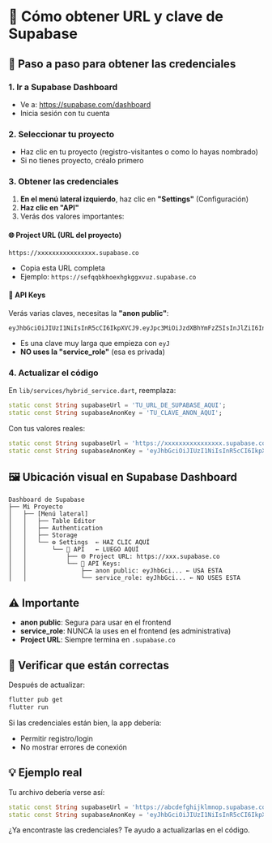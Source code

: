 # 🔐 Cómo obtener URL y clave de Supabase

## 📍 Paso a paso para obtener las credenciales

### 1. Ir a Supabase Dashboard
- Ve a: https://supabase.com/dashboard
- Inicia sesión con tu cuenta

### 2. Seleccionar tu proyecto
- Haz clic en tu proyecto (registro-visitantes o como lo hayas nombrado)
- Si no tienes proyecto, créalo primero

### 3. Obtener las credenciales

1. **En el menú lateral izquierdo**, haz clic en **"Settings"** (Configuración)
2. **Haz clic en "API"**
3. Verás dos valores importantes:

#### 🌐 Project URL (URL del proyecto)
```
https://xxxxxxxxxxxxxxxx.supabase.co
```
- Copia esta URL completa
- Ejemplo: `https://sefqqbkhoexhgkggxvuz.supabase.co`

#### 🔑 API Keys
Verás varias claves, necesitas la **"anon public"**:
```
eyJhbGciOiJIUzI1NiIsInR5cCI6IkpXVCJ9.eyJpc3MiOiJzdXBhYmFzZSIsInJlZiI6InNlZnFxYmtob...
```
- Es una clave muy larga que empieza con `eyJ`
- **NO uses la "service_role"** (esa es privada)

### 4. Actualizar el código

En `lib/services/hybrid_service.dart`, reemplaza:

```dart
static const String supabaseUrl = 'TU_URL_DE_SUPABASE_AQUI';
static const String supabaseAnonKey = 'TU_CLAVE_ANON_AQUI';
```

Con tus valores reales:

```dart
static const String supabaseUrl = 'https://xxxxxxxxxxxxxxxx.supabase.co';
static const String supabaseAnonKey = 'eyJhbGciOiJIUzI1NiIsInR5cCI6IkpXVCJ9.eyJpc3MiOiJzdXBhYmFzZSIsInJlZiI6InNlZnFxYmtob...';
```

## 🖼️ Ubicación visual en Supabase Dashboard

```
Dashboard de Supabase
├── Mi Proyecto
│   ├── [Menú lateral]
│   │   ├── Table Editor
│   │   ├── Authentication
│   │   ├── Storage
│   │   └── ⚙️ Settings  ← HAZ CLIC AQUÍ
│   │       └── 📡 API   ← LUEGO AQUÍ
│   │           ├── 🌐 Project URL: https://xxx.supabase.co
│   │           └── 🔑 API Keys:
│   │               ├── anon public: eyJhbGci... ← USA ESTA
│   │               └── service_role: eyJhbGci... ← NO USES ESTA
```

## ⚠️ Importante

- **anon public**: Segura para usar en el frontend
- **service_role**: NUNCA la uses en el frontend (es administrativa)
- **Project URL**: Siempre termina en `.supabase.co`

## 🧪 Verificar que están correctas

Después de actualizar:
```bash
flutter pub get
flutter run
```

Si las credenciales están bien, la app debería:
- Permitir registro/login
- No mostrar errores de conexión

## 💡 Ejemplo real

Tu archivo debería verse así:
```dart
static const String supabaseUrl = 'https://abcdefghijklmnop.supabase.co';
static const String supabaseAnonKey = 'eyJhbGciOiJIUzI1NiIsInR5cCI6IkpXVCJ9.eyJpc3MiOiJzdXBhYmFzZSIsInJlZiI6ImFiY2RlZmdoaWprbG1ub3AiLCJyb2xlIjoiYW5vbiIsImlhdCI6MTYxMjM0NTY3OCwiZXhwIjoxOTI3OTIxNjc4fQ.abc123def456ghi789';
```

¿Ya encontraste las credenciales? Te ayudo a actualizarlas en el código.
